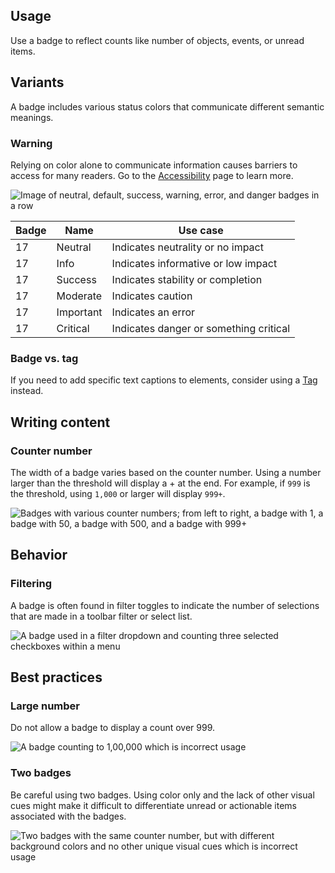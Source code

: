 ## Usage 
Use a badge to reflect counts like number of objects, events, or unread items.

## Variants

A badge includes various status colors that communicate different semantic 
meanings.

<rh-alert state="warning">
  <h3 slot="header">Warning</h3>
  <p>Relying on color alone to communicate information causes barriers to access 
  for many readers. Go to the <a href="../accessibility/">Accessibility</a> page to learn more.</p>
</rh-alert>

<uxdot-example width-adjustment="202px">
  <img src="../badge-variants.png" alt="Image of neutral, default, success, warning, error, and danger badges in a row">
</uxdot-example>

<rh-table>
  <table>
    <thead>
      <tr>
        <th scope="col" data-label="Badge">Badge</th>
        <th scope="col" data-label="Name">Name</th>
        <th scope="col" data-label="Use case">Use case</th>
      </tr>
    </thead>
    <tbody>
      <tr>
        <td data-label="Badge"><rh-badge>17<rh-badge></td>
        <td data-label="Name">Neutral</td>
        <td data-label="Use case">Indicates neutrality or no impact</td>
      </tr>
      <tr>
        <td data-label="Badge"><rh-badge state="info">17<rh-badge></td>
        <td data-label="Name">Info</td>
        <td data-label="Use case">Indicates informative or low impact</td>
      </tr>
      <tr>
        <td data-label="Badge"><rh-badge state="success">17<rh-badge></td>
        <td data-label="Name">Success</td>
        <td data-label="Use case">Indicates stability or completion</td>
      </tr>
      <tr>
        <td data-label="Badge"><rh-badge state="moderate">17<rh-badge></td>
        <td data-label="Name">Moderate</td>
        <td data-label="Use case">Indicates caution</td>
      </tr>
      <tr>
        <td data-label="Badge"><rh-badge state="important">17<rh-badge></td>
        <td data-label="Name">Important</td>
        <td data-label="Use case">Indicates an error</td>
      </tr>
      <tr>
        <td data-label="Badge"><rh-badge state="critical">17<rh-badge></td>
        <td data-label="Name">Critical</td>
        <td data-label="Use case">Indicates danger or something critical</td>
      </tr>
    </tbody>
  </table>
</rh-table>

### Badge vs. tag

If you need to add specific text captions to elements, consider using a 
[Tag](/elements/tag) instead.

## Writing content

### Counter number

The width of a badge varies based on the counter number. Using a number larger 
than the threshold will display a + at the end. For example, if `999` is the 
threshold, using `1,000` or larger will display `999+`.

<uxdot-example width-adjustment="174px">
  <img src="../badge-counter-number.png" alt="Badges with various counter numbers; from left to right, a badge with 1, a badge with 50, a badge with 500, and a badge with 999+">
</uxdot-example>


## Behavior

### Filtering
A badge is often found in filter toggles to indicate the number of selections 
that are made in a toolbar filter or select list.

<uxdot-example width-adjustment="336px">
  <img src="../badge-filtering.png" alt="A badge used in a filter dropdown and counting three selected checkboxes within a menu">
</uxdot-example>

## Best practices

### Large number

Do not allow a badge to display a count over 999.

<uxdot-example danger width-adjustment="75px">
  <img src="../badge-best-practice-1.png" alt="A badge counting to 1,00,000 which is incorrect usage">
</uxdot-example>

### Two badges

Be careful using two badges. Using color only and the lack of other visual cues 
might make it difficult to differentiate unread or actionable items associated 
with the badges.

<uxdot-example danger width-adjustment="77px">
  <img src="../badge-best-practice-2.png" alt="Two badges with the same counter number, but with different background colors and no other unique visual cues which is incorrect usage">
</uxdot-example>

